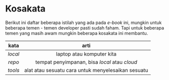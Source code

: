 # Kosakata

Berikut ini daftar beberapa istilah yang ada pada _e-book_ ini, mungkin untuk beberapa temen - temen developer pasti sudah faham. Tapi untuk beberapa temen yang masih awam mungkin beberapa kosakata ini membantu.

| kata | arti
| :--: | :------:
| _local_ | laptop atau komputer kita
| _repo_ | tempat penyimpanan, bisa _local_ atau _cloud_
| _tools_ | alat atau sesuatu cara untuk menyelesaikan sesuatu

